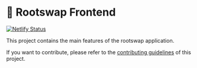 # 🥞 Rootswap Frontend

[![Netlify Status](https://api.netlify.com/api/v1/badges/e1cf18cc-f63c-46d9-afc7-c322a88b8c44/deploy-status)](https://app.netlify.com/sites/rootswap-finance/deploys)

This project contains the main features of the rootswap application.

If you want to contribute, please refer to the [contributing guidelines](./CONTRIBUTING.md) of this project.
